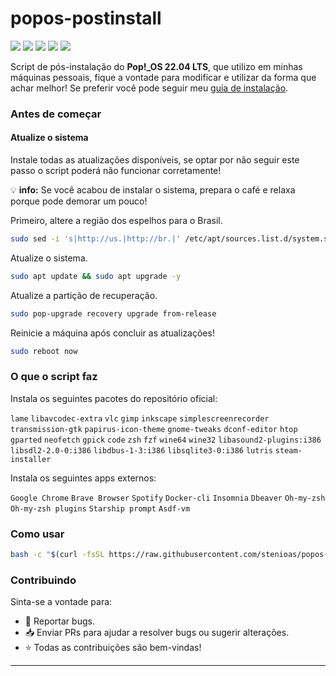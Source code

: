 # popos-postinstall

<p>
  <img src="https://img.shields.io/badge/version-0.0.2-AAF683?style=flat">&nbsp;<img src="https://img.shields.io/badge/maintained%3F-Yes-339933?style=flat">&nbsp;<img src="https://img.shields.io/github/license/stenioas/popos-postinstall?style=flat">&nbsp;<img src="https://img.shields.io/github/issues/stenioas/popos-postinstall?color=violet&style=flat">&nbsp;<img src="https://img.shields.io/github/stars/stenioas/popos-postinstall?style=flat">
</p>

Script de pós-instalação do **Pop!\_OS 22.04 LTS**, que utilizo em minhas máquinas pessoais, fique a vontade para modificar e utilizar da forma que achar melhor! Se preferir você pode seguir meu [guia de instalação](https://github.com/stenioas/popos-postinstall/blob/main/postinstall_guide.md).

### Antes de começar

#### Atualize o sistema

Instale todas as atualizações disponíveis, se optar por não seguir este passo o script poderá não funcionar corretamente!

💡 **info:** Se você acabou de instalar o sistema, prepara o café e relaxa porque pode demorar um pouco!

Primeiro, altere a região dos espelhos para o Brasil.

```bash
sudo sed -i 's|http://us.|http://br.|' /etc/apt/sources.list.d/system.sources
```

Atualize o sistema.

```bash
sudo apt update && sudo apt upgrade -y
```

Atualize a partição de recuperação.

```bash
sudo pop-upgrade recovery upgrade from-release
```

Reinicie a máquina após concluir as atualizações!

```bash
sudo reboot now
```

### O que o script faz

Instala os seguintes pacotes do repositório oficial:

`lame` `libavcodec-extra` `vlc` `gimp` `inkscape` `simplescreenrecorder` `transmission-gtk` `papirus-icon-theme` `gnome-tweaks` `dconf-editor` `htop` `gparted` `neofetch` `gpick` `code` `zsh` `fzf` `wine64` `wine32` `libasound2-plugins:i386` `libsdl2-2.0-0:i386` `libdbus-1-3:i386` `libsqlite3-0:i386` `lutris` `steam-installer`

Instala os seguintes apps externos:

`Google Chrome` `Brave Browser` `Spotify` `Docker-cli` `Insomnia` `Dbeaver` `Oh-my-zsh` `Oh-my-zsh plugins` `Starship prompt` `Asdf-vm`

### Como usar

```bash
bash -c "$(curl -fsSL https://raw.githubusercontent.com/stenioas/popos-postinstall/main/postinstall.sh)"
```

### Contribuindo

Sinta-se a vontade para:

- :bug: Reportar bugs.
- :inbox_tray: Enviar PRs para ajudar a resolver bugs ou sugerir alterações.
- :star: Todas as contribuições são bem-vindas!

---
